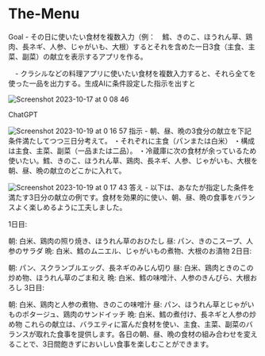 # The-Menu

Goal - その日に使いたい食材を複数入力（例：　鱈、きのこ、ほうれん草、鶏肉、長ネギ、人参、じゃがいも、大根）するとそれを含めた一日3食（主食、主菜、副菜）の献立を表示するアプリを作る。

　- クラシルなどの料理アプリに使いたい食材を複数入力すると、それら全てを使った一品を出力する。生成AIに条件設定した指示を出すと
 

![Screenshot 2023-10-17 at 0 08 46](https://github.com/shun1829/The-Menu/assets/74482117/7df3a559-a2d3-46ed-9709-24cdfa7bf153)


ChatGPT

![Screenshot 2023-10-19 at 0 16 57](https://github.com/shun1829/The-Menu/assets/74482117/e811dce7-d6c4-4757-849b-c1703a839057)
指示 - 
朝、昼、晩の3食分の献立を下記条件満たしてつつ三日分考えて。
・それぞれに主食（パンまたは白米）
・構成は主食、主菜、副菜（一品または二品）。
・冷蔵庫に次の食材が余っているため使いたい。鱈、きのこ、ほうれん草、鶏肉、長ネギ、人参、じゃがいも、大根を朝、昼、晩の献立のどこかに入れて。


![Screenshot 2023-10-19 at 0 17 43](https://github.com/shun1829/The-Menu/assets/74482117/847afc85-f173-4621-b564-c452ed9e6867)
答え - 
以下は、あなたが指定した条件を満たす3日分の献立の例です。食材を効果的に使い、朝、昼、晩の食事をバランスよく楽しめるように工夫しました。

1日目:

朝: 白米、鶏肉の照り焼き、ほうれん草のおひたし
昼: パン、きのこスープ、人参のサラダ
晩: 白米、鱈のムニエル、じゃがいもの煮物、大根のお漬物
2日目:

朝: パン、スクランブルエッグ、長ネギのみじん切り
昼: 白米、鶏肉ときのこの炒め物、ほうれん草のごま和え
晩: 白米、鱈の味噌汁、人参のきんぴら、大根おろし
3日目:

朝: 白米、鶏肉と人参の煮物、きのこの味噌汁
昼: パン、ほうれん草とじゃがいものポタージュ、鶏肉のサンドイッチ
晩: 白米、鱈の煮付け、長ネギと人参の炒め物
これらの献立は、バラエティに富んだ食材を使い、主食、主菜、副菜のバランスが取れた食事を提供します。各日の朝、昼、晩の食材の組み合わせを変えることで、3日間飽きずにおいしい食事を楽しむことができます。


